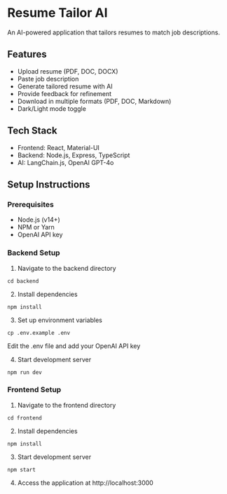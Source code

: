 # Resume Tailor AI

An AI-powered application that tailors resumes to match job descriptions.

## Features
- Upload resume (PDF, DOC, DOCX)
- Paste job description
- Generate tailored resume with AI
- Provide feedback for refinement
- Download in multiple formats (PDF, DOC, Markdown)
- Dark/Light mode toggle

## Tech Stack
- Frontend: React, Material-UI
- Backend: Node.js, Express, TypeScript
- AI: LangChain.js, OpenAI GPT-4o

## Setup Instructions

### Prerequisites
- Node.js (v14+)
- NPM or Yarn
- OpenAI API key

### Backend Setup
1. Navigate to the backend directory
```
cd backend
```

2. Install dependencies
```
npm install
```

3. Set up environment variables
```
cp .env.example .env
```
Edit the .env file and add your OpenAI API key

4. Start development server
```
npm run dev
```

### Frontend Setup
1. Navigate to the frontend directory
```
cd frontend
```

2. Install dependencies
```
npm install
```

3. Start development server
```
npm start
```

4. Access the application at http://localhost:3000
